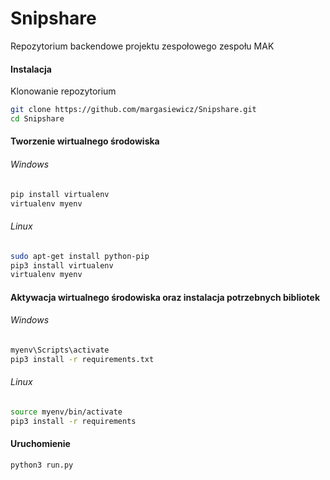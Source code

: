 # Snipshare
Repozytorium backendowe projektu zespołowego zespołu MAK
#### Instalacja
Klonowanie repozytorium
```bash
git clone https://github.com/margasiewicz/Snipshare.git
cd Snipshare
```
#### Tworzenie wirtualnego środowiska
###### Windows
```bash
pip install virtualenv
virtualenv myenv
```
###### Linux
```bash
sudo apt-get install python-pip
pip3 install virtualenv
virtualenv myenv
```
#### Aktywacja wirtualnego środowiska oraz instalacja potrzebnych bibliotek
###### Windows
```bash
myenv\Scripts\activate
pip3 install -r requirements.txt
```
###### Linux
```bash
source myenv/bin/activate
pip3 install -r requirements
```
#### Uruchomienie
```bash
python3 run.py
```

